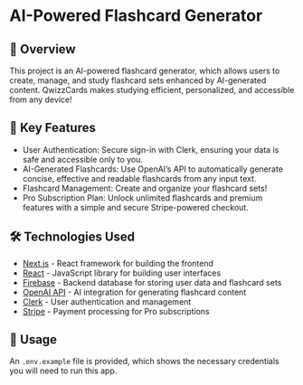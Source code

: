 # AI-Powered Flashcard Generator

## 🚀 Overview

This project is an AI-powered flashcard generator, which allows users to create, manage, and study flashcard sets enhanced by AI-generated content. QwizzCards makes studying efficient, personalized, and accessible from any device!

## 🌟 Key Features

- User Authentication: Secure sign-in with Clerk, ensuring your data is safe and accessible only to you.
- AI-Generated Flashcards: Use OpenAI’s API to automatically generate concise, effective and readable flashcards from any input text.
- Flashcard Management: Create and organize your flashcard sets!
- Pro Subscription Plan: Unlock unlimited flashcards and premium features with a simple and secure Stripe-powered checkout.

## 🛠️ Technologies Used

- [Next.js](https://nextjs.org/) - React framework for building the frontend
- [React](https://reactjs.org/) - JavaScript library for building user interfaces
- [Firebase](https://firebase.google.com/) - Backend database for storing user data and flashcard sets
- [OpenAI API](https://openai.com/api/) - AI integration for generating flashcard content
- [Clerk](https://clerk.dev/) - User authentication and management
- [Stripe](https://stripe.com/) - Payment processing for Pro subscriptions


## 📄 Usage
An `.env.example` file is provided, which shows the necessary credentials you will need to run this app. 
